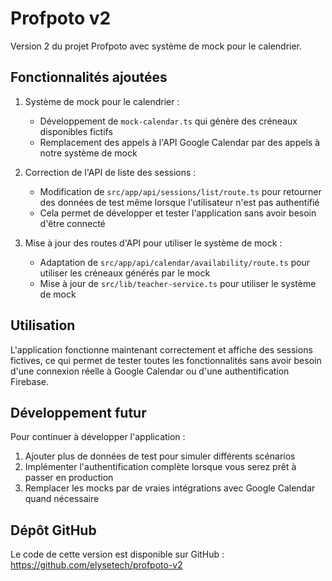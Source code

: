# Profpoto v2

Version 2 du projet Profpoto avec système de mock pour le calendrier.

## Fonctionnalités ajoutées

1. Système de mock pour le calendrier :
   - Développement de `mock-calendar.ts` qui génère des créneaux disponibles fictifs
   - Remplacement des appels à l'API Google Calendar par des appels à notre système de mock

2. Correction de l'API de liste des sessions :
   - Modification de `src/app/api/sessions/list/route.ts` pour retourner des données de test même lorsque l'utilisateur n'est pas authentifié
   - Cela permet de développer et tester l'application sans avoir besoin d'être connecté

3. Mise à jour des routes d'API pour utiliser le système de mock :
   - Adaptation de `src/app/api/calendar/availability/route.ts` pour utiliser les créneaux générés par le mock
   - Mise à jour de `src/lib/teacher-service.ts` pour utiliser le système de mock

## Utilisation

L'application fonctionne maintenant correctement et affiche des sessions fictives, ce qui permet de tester toutes les fonctionnalités sans avoir besoin d'une connexion réelle à Google Calendar ou d'une authentification Firebase.

## Développement futur

Pour continuer à développer l'application :
1. Ajouter plus de données de test pour simuler différents scénarios
2. Implémenter l'authentification complète lorsque vous serez prêt à passer en production
3. Remplacer les mocks par de vraies intégrations avec Google Calendar quand nécessaire

## Dépôt GitHub

Le code de cette version est disponible sur GitHub : https://github.com/elysetech/profpoto-v2
